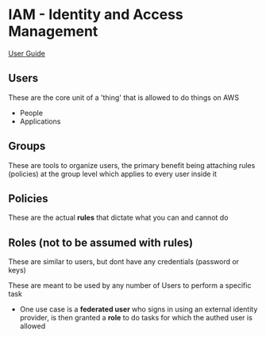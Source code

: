 # IAM - Identity and Access Management

[User Guide](https://docs.aws.amazon.com/IAM/latest/UserGuide/id.html)

## Users

These are the core unit of a 'thing' that is allowed to do things on AWS

* People
* Applications

## Groups

These are tools to organize users, the primary benefit being attaching rules (policies) at the group level which applies to every user inside it

## Policies

These are the actual **rules** that dictate what you can and cannot do

## Roles (not to be assumed with rules)

These are similar to users, but dont have any credentials (password or keys)

These are meant to be used by any number of Users to perform a specific task

* One use case is a **federated user** who signs in using an external identity provider, is then granted a **role** to do tasks for which the authed user is allowed
